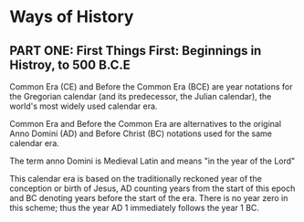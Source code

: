 # Ways of History

## PART ONE: First Things First: Beginnings in Histroy, to 500 B.C.E

Common Era (CE) and Before the Common Era (BCE) are year notations for the Gregorian calendar (and its predecessor, the Julian calendar), the world's most widely used calendar era.

Common Era and Before the Common Era are alternatives to the original Anno Domini (AD) and Before Christ (BC) notations used for the same calendar era.

The term anno Domini is Medieval Latin and means "in the year of the Lord"

This calendar era is based on the traditionally reckoned year of the conception or birth of Jesus, AD counting years from the start of this epoch and BC denoting years before the start of the era. There is no year zero in this scheme; thus the year AD 1 immediately follows the year 1 BC.
